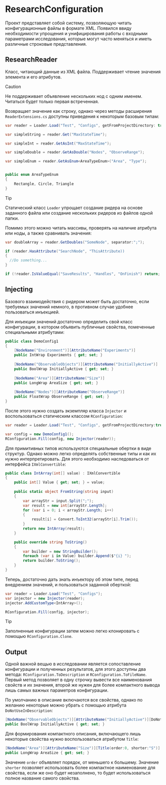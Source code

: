 # ResearchConfiguration

Проект представляет собой систему, позволяющую читать конфигурационные файлы в формате XML. Появился ввиду необходимости упрощения и унифицирования работы с входными параметрами исследования, которые могут часто меняться и иметь различные строковые представления.

## ResearchReader

Класс, читающий данные из XML файла. Поддерживает чтение значения элемента и его атрибутов. 
> [!CAUTION]
> Не поддерживает объявление нескольких нод с одним именем. Читаться будет только первая встреченная.

Возвращает значение как строку, однако через методы расширения `ReaderExtensions.cs` доступны приведения к некоторым базовым типам:

```csharp
var reader = Loader.Load("Test", "Configs", getFromProjectDirectory: true);

var simpleString = reader.Get("MaxStateTime");

var simpleInt = reader.GetAsInt("MaxStateTime");

var simpleDouble = reader.GetAsDouble("Nodes", "ObserveRange");

var simpleEnum = reader.GetAsEnum<AreaTypeEnum>("Area", "Type");


public enum AreaTypeEnum
{
    Rectangle, Circle, Triangle
}
```

> [!TIP]
> Статический класс `Loader` упрощает создание ридера на основе заданного файла или создание нескольких ридеров из файлов одной папки.

Помимо этого можно читать массивы, проверять на наличие атрибута или ноды, а также сравнивать значения:

```csharp
var doubleArray = reader.GetDoubles("SomeNode", separator:";");

if (reader.HasAttribute("SearchNode", "ThisAttribute))
{
  //Do something...
}

if (!reader.IsValueEqual("SaveResults", "Handles", "OnFinish") return;
```

## Injecting

Базового взаимодействия с ридером может быть достаточно, если требуемых значений немного, в противном случае удобнее пользоваться инъекцией.

Для инъекции значений достаточно определить свой класс конфигурации, в котором объявить публичные свойства, помеченные специальными атрибутами:
```csharp
public class DemoConfig1
{
    [NodeName("Environment")][AttributeName("Experiments")]
    public IntWrap Experiments { get; set; }
    
    [NodeName("ObservableObjects")][AttributeName("InitiallyActive")]
    public BoolWrap InitiallyActive { get; set; }
    
    [NodeName("Area")][AttributeName("Size")]
    public LongWrap AreaSize { get; set; }
    
    [NodeName("Nodes")][AttributeName("ObserveRange")]
    public FloatWrap ObserveRange { get; set; }
}
```

После этого нужно создать экземпляр класса `Injector` и воспользоваться статическим классом `RConfiguration`:
```csharp
var reader = Loader.Load("Test", "Configs", getFromProjectDirectory:true);

var config = new DemoConfig1();
RConfiguration.Fill(config, new Injector(reader));
```

Для примитивных типов используются специальные обертки в виде структур. Однако можно легко определять собственные типы и как их нужно интерпретировать. Для этого необходимо наследоваться от интерфейса `IXmlConvertible`:
```csharp
public class IntArray(int[] value) : IXmlConvertible
{
    public int[] Value { get; set; } = value;
    
    public static object FromString(string input)
    {
        var arrayStr = input.Split(";");
        var result = new int[arrayStr.Length];
        for (var i = 0; i < arrayStr.Length; i++)
        {
            result[i] = Convert.ToInt32(arrayStr[i].Trim());
        }
        return new IntArray(result);
    }

    public override string ToString()
    {
        var builder = new StringBuilder();
        foreach (var i in Value) builder.Append($"{i} ");
        return builder.ToString();
    }
}
```

Теперь, достаточно дать знать инъектору об этом типе, перед внедрением значений, и пользоваться заданной оберткой:
```csharp
var reader = Loader.Load("Test", "Configs");
var injector = new Injector(reader);
injector.AddCustomType<IntArray>();

RConfiguration.Fill(config, injector);
```

> [!TIP]
> Заполненные конфигурации затем можно легко клонировать с помощью `RConfiguration.Clone`.

## Output

Одной важной вещью в исследовании является сопоставление конфигурации и полученных результатов, для этого доступны два метода: `RConfiguration.ToDescription` и `RConfiguration.ToFileName`. Первый метод позволяет в одну строчку вывести все наименования свойств и их значения, второй же нужен для более компактного вывода лишь самых важных параметров конфигурации.

По умолчанию в описание включаются все свойства, однако по желанию некоторые можно убрать с помощью атрибута `DoNotUseInDescription`:
```csharp
[NodeName("ObservableObjects")][AttributeName("InitiallyActive")][DoNotUseInDescription]
public BoolWrap InitiallyActive { get; set; }
```

Для формирования компактного описания, включающего лишь некоторые свойства нужно воспользоваться атрибутом `Title`:
```csharp
[NodeName("Area")][AttributeName("Size")][Title(order:0, shorter:"S")]
public LongWrap AreaSize { get; set; }
```

Значение `order` объявляет порядок, от меньшего к большему. Значение `shorter` позволяет использовать более компактное наименование для свойства, если же оно будет незаполнено, то будет использоваться полное название самого свойства.
